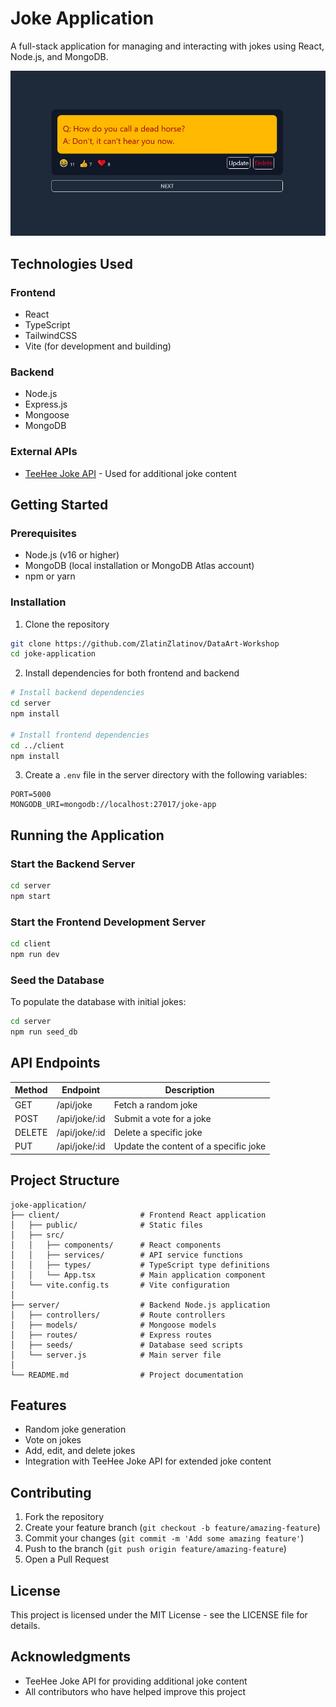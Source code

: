 # Joke Application

A full-stack application for managing and interacting with jokes using React, Node.js, and MongoDB.

![Project Screenshot](https://github.com/ZlatinZlatinov/DataArt-Workshop/blob/main/images/votingGame.png)

## Technologies Used

### Frontend
- React
- TypeScript
- TailwindCSS
- Vite (for development and building)

### Backend
- Node.js
- Express.js
- Mongoose
- MongoDB

### External APIs
- [TeeHee Joke API](https://www.freepublicapis.com/teehee-joke-api) - Used for additional joke content

## Getting Started

### Prerequisites
- Node.js (v16 or higher)
- MongoDB (local installation or MongoDB Atlas account)
- npm or yarn

### Installation

1. Clone the repository
```bash
git clone https://github.com/ZlatinZlatinov/DataArt-Workshop
cd joke-application
```

2. Install dependencies for both frontend and backend
```bash
# Install backend dependencies
cd server
npm install

# Install frontend dependencies
cd ../client
npm install
```

3. Create a `.env` file in the server directory with the following variables:
```
PORT=5000
MONGODB_URI=mongodb://localhost:27017/joke-app
```

## Running the Application

### Start the Backend Server
```bash
cd server
npm start
```

### Start the Frontend Development Server
```bash
cd client
npm run dev
```

### Seed the Database
To populate the database with initial jokes:
```bash
cd server
npm run seed_db
```

## API Endpoints

| Method | Endpoint | Description |
|--------|----------|-------------|
| GET | /api/joke | Fetch a random joke |
| POST | /api/joke/:id | Submit a vote for a joke |
| DELETE | /api/joke/:id | Delete a specific joke |
| PUT | /api/joke/:id | Update the content of a specific joke |

## Project Structure

```
joke-application/
├── client/                  # Frontend React application
│   ├── public/              # Static files
│   ├── src/                 
│   │   ├── components/      # React components
│   │   ├── services/        # API service functions
│   │   ├── types/           # TypeScript type definitions
│   │   └── App.tsx          # Main application component
│   └── vite.config.ts       # Vite configuration
│
├── server/                  # Backend Node.js application
│   ├── controllers/         # Route controllers
│   ├── models/              # Mongoose models
│   ├── routes/              # Express routes
│   ├── seeds/               # Database seed scripts
│   └── server.js            # Main server file
│
└── README.md                # Project documentation
```

## Features

- Random joke generation
- Vote on jokes
- Add, edit, and delete jokes
- Integration with TeeHee Joke API for extended joke content

## Contributing

1. Fork the repository
2. Create your feature branch (`git checkout -b feature/amazing-feature`)
3. Commit your changes (`git commit -m 'Add some amazing feature'`)
4. Push to the branch (`git push origin feature/amazing-feature`)
5. Open a Pull Request

## License

This project is licensed under the MIT License - see the LICENSE file for details.

## Acknowledgments

- TeeHee Joke API for providing additional joke content
- All contributors who have helped improve this project
